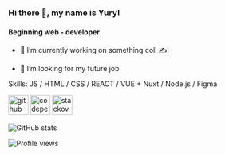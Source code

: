 ### Hi there 👋, my name is Yury!
#### Beginning web - developer
- 🔭 I’m currently working on something coll ✍!
<!-- - 🌱 I recently graduated from the Y.Praktikum! -->
- 🤔 I’m looking for my future job

Skills: JS / HTML / CSS / REACT / VUE + Nuxt / Node.js / Figma

[<img src='https://cdn.jsdelivr.net/npm/simple-icons@3.0.1/icons/github.svg' alt='github' height='40'>](https://github.com/yuryavdeev)  [<img src='https://cdn.jsdelivr.net/npm/simple-icons@3.0.1/icons/codepen.svg' alt='codepen' height='40'>](https://codepen.io/avdeiev)  [<img src='https://cdn.jsdelivr.net/npm/simple-icons@3.0.1/icons/stackoverflow.svg' alt='stackoverflow' height='40'>](https://stackoverflow.com/users/16815695)  

![GitHub stats](https://github-readme-stats.vercel.app/api?username=yuryavdeev&show_icons=true)  

![Profile views](https://gpvc.arturio.dev/yuryavdeev)  